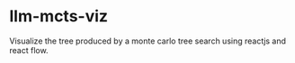# llm-mcts-viz
Visualize the tree produced by a monte carlo tree search using reactjs and react flow.